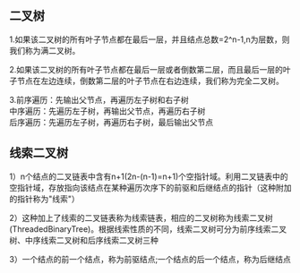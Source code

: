 ## 二叉树
1.如果该二叉树的所有叶子节点都在最后一层，并且结点总数=2^n-1,n为层数，则我们称为满二叉树。 

2.如果该二叉树的所有叶子节点都在最后一层或者倒数第二层，而且最后一层的叶子节点在左边连续，倒数第二层的叶子节点在右边连续，我们称为完全二叉树。

3.前序遍历：先输出父节点，再遍历左子树和右子树  
中序遍历：先遍历左子树，再输出父节点，再遍历右子树  
后序遍历：先遍历左子树，再遍历右子树，最后输出父节点

## 线索二叉树
1）n个结点的二叉链表中含有n+1(2n-(n-1)=n+1)个空指针域。利用二叉链表中的空指针域，存放指向该结点在某种遍历次序下的前驱和后继结点的指针（这种附加的指针称为"线索"） 

2）这种加上了线索的二叉链表称为线索链表，相应的二叉树称为线索二叉树 (ThreadedBinaryTree)。根据线索性质的不同，线索二叉树可分为前序线索二叉树、中序线索二叉树和后序线索二叉树三种

3）一个结点的前一个结点，称为前驱结点;一个结点的后一个结点，称为后继结点